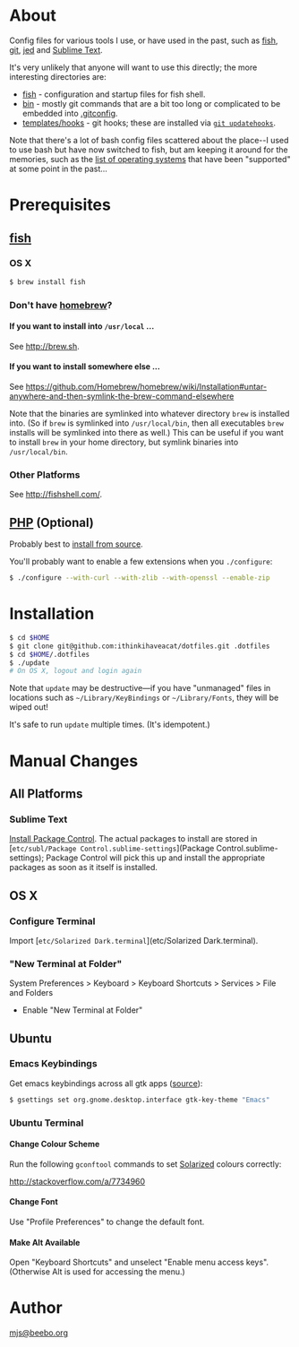 # About

Config files for various tools I use, or have used in the past, such as
[fish](http://fishshell.com/), [git](http://git-scm.com/),
[jed](http://www.jedsoft.org/jed/) and [Sublime
Text](http://www.sublimetext.com/).

It's very unlikely that anyone will want to use this directly; the more
interesting directories are:

* [fish](fish) - configuration and startup files for fish shell.
* [bin](bin) - mostly git commands that are a bit too long or complicated to be
  embedded into [.gitconfig](home/.gitconfig).
* [templates/hooks](templates/hooks) - git hooks; these are installed via [`git
  updatehooks`](bin/git-updatehooks).

Note that there's a lot of bash config files scattered about the place--I used
to use bash but have now switched to fish, but am keeping it around for the
memories, such as the [list of operating systems](unix) that have been
"supported" at some point in the past...

# Prerequisites

## [fish](http://fishshell.com/)

### OS X

````sh
$ brew install fish
````

### Don't have [homebrew](http://brew.sh/)?

#### If you want to install into `/usr/local` ...

See <http://brew.sh>.

#### If you want to install somewhere else ...

See <https://github.com/Homebrew/homebrew/wiki/Installation#untar-anywhere-and-then-symlink-the-brew-command-elsewhere>

Note that the binaries are symlinked into whatever directory `brew` is
installed into. (So if `brew` is symlinked into `/usr/local/bin`, then
all executables `brew` installs will be symlinked into there as well.)
This can be useful if you want to install `brew` in your home
directory, but symlink binaries into `/usr/local/bin`.

### Other Platforms

See <http://fishshell.com/>.

## [PHP](http://php.net) (Optional)

Probably best to [install from source](http://php.net/downloads.php).

You'll probably want to enable a few extensions when you `./configure`:

````sh
$ ./configure --with-curl --with-zlib --with-openssl --enable-zip
````

# Installation

````sh
$ cd $HOME
$ git clone git@github.com:ithinkihaveacat/dotfiles.git .dotfiles
$ cd $HOME/.dotfiles
$ ./update
# On OS X, logout and login again
````

Note that `update` may be destructive&#8212;if you have "unmanaged" files in
locations such as `~/Library/KeyBindings` or `~/Library/Fonts`, they will be
wiped out!

It's safe to run `update` multiple times.  (It's idempotent.)

# Manual Changes

## All Platforms

### Sublime Text

[Install Package Control](https://sublime.wbond.net/installation). The actual
packages to install are stored in [`etc/subl/Package Control.sublime-settings`](Package Control.sublime-settings); Package Control
will pick this up and install the appropriate packages as soon as it itself is
installed.

## OS X

### Configure Terminal

Import [`etc/Solarized Dark.terminal`](etc/Solarized Dark.terminal).

### "New Terminal at Folder"

System Preferences > Keyboard > Keyboard Shortcuts > Services > File and Folders

* Enable "New Terminal at Folder"

## Ubuntu

### Emacs Keybindings

Get emacs keybindings across all gtk apps
([source](http://superuser.com/a/348609)):

````sh
$ gsettings set org.gnome.desktop.interface gtk-key-theme "Emacs"
````

### Ubuntu Terminal

#### Change Colour Scheme

Run the following `gconftool` commands to set
[Solarized](http://ethanschoonover.com/solarized) colours correctly:

<http://stackoverflow.com/a/7734960>

#### Change Font

Use "Profile Preferences" to change the default font.

#### Make Alt Available

Open "Keyboard Shortcuts" and unselect "Enable menu access keys".
(Otherwise Alt is used for accessing the menu.)

# Author

<mjs@beebo.org>
